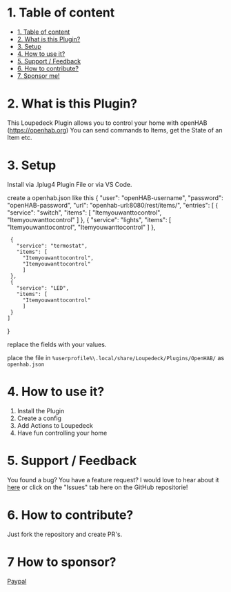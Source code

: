 # 1. Table of content
- [1. Table of content](#1-table-of-content)
- [2. What is this Plugin?](#2-what-is-this-plugin)
- [3. Setup](#3-setup)
- [4. How to use it?](#5-how-to-use-it)
- [5. Support / Feedback](#4-support--feedback)
- [6. How to contribute?](#6-how-to-contribute)
- [7. Sponsor me!](#7-how-to-sponsor)

# 2. What is this Plugin?
This Loupedeck Plugin allows you to control your home with openHAB (https://openhab.org)
You can send commands to Items, get the State of an Item etc.


# 3. Setup
Install via .lplug4 Plugin File or via VS Code.

create a openhab.json like this 
{
    "user": "openHAB-username",
    "password": "openHAB-password",
    "url": "openhab-url:8080/rest/items/",
    "entries": [
     {
       "service": "switch",
       "items": [
         "Itemyouwanttocontrol",
         "Itemyouwanttocontrol"
         ]
     },
     {
       "service": "lights",
       "items": [
         "Itemyouwanttocontrol",
         "Itemyouwanttocontrol"
         ]
     },
     
     {
       "service": "termostat",
       "items": [
         "Itemyouwanttocontrol",
         "Itemyouwanttocontrol"
         ]
     },
     {
       "service": "LED",
       "items": [
         "Itemyouwanttocontrol"
         ]
     }
    ]
 }

replace the fields with your values.


place the file in `%userprofile%\.local/share/Loupedeck/Plugins/OpenHAB/` as `openhab.json`

# 4. How to use it?

1. Install the Plugin
2. Create a config 
3. Add Actions to Loupedeck
4. Have fun controlling your home



# 5. Support / Feedback
You found a bug? You have a feature request? I would love to hear about it [here](https://github.com/bangertech) or click on the "Issues" tab here on the GitHub repositorie!

# 6. How to contribute?

Just fork the repository and create PR's.

# 7 How to sponsor?

[Paypal](https://www.paypal.com/donate/?hosted_button_id=FD26FHKRWS3US)
